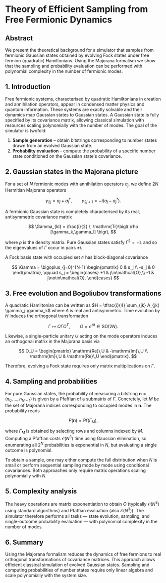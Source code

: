 # Theory of Efficient Sampling from Free Fermionic Dynamics

## Abstract

We present the theoretical background for a simulator that samples from
fermionic Gaussian states obtained by evolving Fock states under free
fermion (quadratic) Hamiltonians. Using the Majorana formalism we show
that the sampling and probability evaluation can be performed with
polynomial complexity in the number of fermionic modes.

## 1. Introduction

Free fermionic systems, characterised by quadratic Hamiltonians in
creation and annihilation operators, appear in condensed matter
physics and quantum information. These systems are exactly solvable and
their dynamics map Gaussian states to Gaussian states. A Gaussian state
is fully specified by its covariance matrix, allowing classical
simulation with resources scaling polynomially with the number of
modes. The goal of the simulator is twofold:

1. **Sample generation** – obtain bitstrings corresponding to number
   states drawn from an evolved Gaussian state.
2. **Probability evaluation** – compute the probability of a specific
   number state conditioned on the Gaussian state's covariance.

## 2. Gaussian states in the Majorana picture

For a set of $N$ fermionic modes with annihilation operators
$a_j$, we define $2N$ Hermitian Majorana operators

$$
\gamma_{2j}   = a_j + a_j^\dagger,
\qquad
\gamma_{2j+1} = -i (a_j - a_j^\dagger).
$$

A fermionic Gaussian state is completely characterised by its real,
antisymmetric covariance matrix

$$
\Gamma_{kl} = \frac{i}{2} \, \mathrm{Tr}\bigl( \rho [\gamma_k,\gamma_l] \bigr),
$$

where $\rho$ is the density matrix. Pure Gaussian states satisfy
$\Gamma^2 = -\mathbb{1}$ and so the eigenvalues of $\Gamma$ occur in
pairs $\pm i$.

A Fock basis state with occupied set $\mathcal{O}$ has block-diagonal
covariance

$$
\Gamma = \bigoplus_{j=0}^{N-1}
\begin{pmatrix}
0 & s_j \\
-s_j & 0
\end{pmatrix},
\qquad s_j = \begin{cases}
 +1 & j\in\mathcal{O},\\
 -1 & j\notin\mathcal{O}.
\end{cases}
$$

## 3. Free evolution and Bogoliubov transformations

A quadratic Hamiltonian can be written as $H = \tfrac{i}{4}
\sum_{jk} A_{jk} \gamma_j \gamma_k$ where $A$ is real and
antisymmetric. Time evolution by $H$ induces the orthogonal
transformation

$$
\Gamma \mapsto O \Gamma O^T,
\qquad O = e^{A t} \in \mathrm{SO}(2N).
$$

Likewise, a single-particle unitary $U$ acting on the mode operators
induces an orthogonal matrix in the Majorana basis via

$$
O_U = \begin{pmatrix}
\mathrm{Re}\,U & -\mathrm{Im}\,U \\
\mathrm{Im}\,U & \mathrm{Re}\,U
\end{pmatrix}.
$$

Therefore, evolving a Fock state requires only matrix multiplications
on $\Gamma$.

## 4. Sampling and probabilities

For pure Gaussian states, the probability of measuring a bitstring
$\mathbf{n} = (n_0,\ldots,n_{N-1})$ is given by a Pfaffian of a submatrix
of $\Gamma$. Concretely, let $M$ be the set of Majorana indices
corresponding to occupied modes in $\mathbf{n}$. The probability reads

$$
P(\mathbf{n}) = \mathrm{Pf}(\Gamma_M),
$$

where $\Gamma_M$ is obtained by selecting rows and columns indexed by
$M$. Computing a Pfaffian costs $\mathcal{O}(N^3)$ time using Gaussian
elimination, so enumerating all $2^N$ probabilities is exponential in
$N$, but evaluating a single outcome is polynomial.

To obtain a sample, one may either compute the full distribution when
$N$ is small or perform sequential sampling mode by mode using conditional
covariances. Both approaches only require matrix operations scaling
polynomially with $N$.

## 5. Complexity analysis

The heavy operations are matrix exponentiation to obtain $O$ (typically
$\mathcal{O}(N^3)$ using standard algorithms) and Pfaffian evaluation
(also $\mathcal{O}(N^3)$). The simulator therefore performs all tasks
— state evolution, sampling, and single-outcome probability evaluation
— with polynomial complexity in the number of modes.

## 6. Summary

Using the Majorana formalism reduces the dynamics of free fermions to
real orthogonal transformations of covariance matrices. This approach
allows efficient classical simulation of evolved Gaussian states.
Sampling and computing probabilities of number states require only
linear algebra and scale polynomially with the system size.
